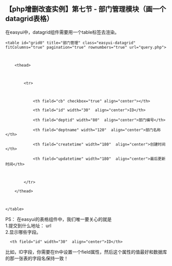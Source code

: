 ##  【php增删改查实例】第七节 - 部门管理模块（画一个datagrid表格）

在easyui中，datagrid组件需要用一个table标签去渲染。

    
    
    <table id="grid0" title="部门管理" class="easyui-datagrid" fitColumns="true" pagination="true" rownumbers="true" url="query.php">
    
        <thead>
        
            <tr>
            
                <th field="cb" checkbox="true" align="center"></th>
                <th field="id" width="30"  align="center">ID</th> 
                <th field="deptid" width="80"  align="center">部门编号</th>
                <th field="deptname" width="120"  align="center">部门名称</th>
                <th field="createtime" width="180"  align="center">创建时间</th>
                <th field="updatetime" width="180"  align="center">最后更新时间</th>
    
            </tr>
        </thead>
    
    </table>

PS： 在easyui的表格组件中，我们唯一要关心的就是  
1.提交到什么地址： url  
2.显示哪些字段。

    
    
      <th field="id" width="30"  align="center">ID</th> 

比如，ID字段，你需要在th中设置一个field属性，然后这个属性的值最好和数据库的那一张表的字段名保持一致！

